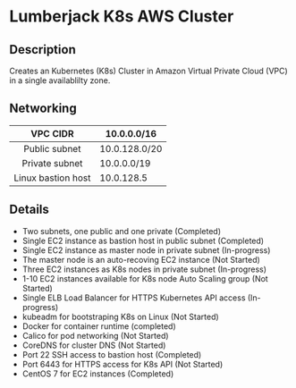 # Lumberjack K8s AWS Cluster

## Description

Creates an Kubernetes (K8s) Cluster in Amazon Virtual Private Cloud (VPC) in a single availablilty zone.


## Networking

|      VPC CIDR      | 10.0.0.0/16   |
|:------------------:|---------------|
| Public subnet      | 10.0.128.0/20 |
| Private subnet     | 10.0.0.0/19   |
| Linux bastion host | 10.0.128.5    |

## Details

* Two subnets, one public and one private (Completed)
* Single EC2 instance as bastion host in public subnet (Completed)
* Single EC2 instance as master node in private subnet (In-progress)
* The master node is an auto-recoving EC2 instance (Not Started)
* Three EC2 instances as K8s nodes in private subnet (In-progress)
* 1-10 EC2 instances available for K8s node Auto Scaling group (Not Started)
* Single ELB Load Balancer for HTTPS Kubernetes API access (In-progress)
* kubeadm for bootstraping K8s on Linux (Not Started)
* Docker for container runtime (completed)
* Calico for pod networking (Not Started)
* CoreDNS for cluster DNS (Not Started)
* Port 22 SSH access to bastion host (Completed)
* Port 6443 for HTTPS access for K8s API (Not Started)
* CentOS 7 for EC2 instances (Completed)
